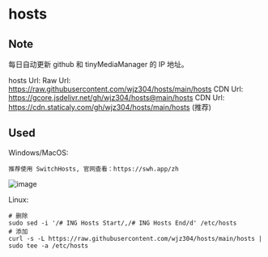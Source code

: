 # hosts  

## Note  
每日自动更新 github 和 tinyMediaManager 的 IP 地址。  

hosts Url: 
Raw Url: https://raw.githubusercontent.com/wjz304/hosts/main/hosts
CDN Url: https://gcore.jsdelivr.net/gh/wjz304/hosts@main/hosts
CDN Url: https://cdn.staticaly.com/gh/wjz304/hosts/main/hosts    (推荐)

## Used  
Windows/MacOS:  
```
推荐使用 SwitchHosts, 官网查看：https://swh.app/zh
```
![image](https://user-images.githubusercontent.com/5615843/187586697-201b444c-1a3b-486a-867d-5fff9e63a4b2.png)

Linux:
```
# 删除
sudo sed -i '/# ING Hosts Start/,/# ING Hosts End/d' /etc/hosts
# 添加
curl -s -L https://raw.githubusercontent.com/wjz304/hosts/main/hosts | sudo tee -a /etc/hosts
```
